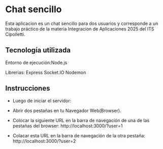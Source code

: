 # Chat sencillo
Esta aplicacion es un chat sencillo para dos usuarios y corresponde a un trabajo práctico de la materia Integracion de Aplicaciones 2025 del ITS Cipolletti.

## Tecnología utilizada
Entorno de ejecución:Node.js

Librerias:
Express
Socket.IO
Nodemon

## Instrucciones
- Luego de iniciar el servidor:
- Abrir dos pestañas en tu Navegador Web(Browser).

- Colocar la siguiente URL en la barra de navegación de una de las pestañas del browser: http://localhost:3000/?user=1
- Colacar esta URL en la barra de navegación de la otra pestaña: http://localhost:3000/?user=2
